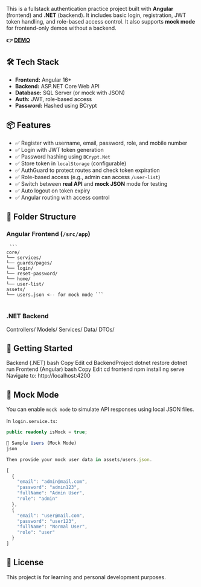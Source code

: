 This is a fullstack authentication practice project built with **Angular** (frontend) and **.NET** (backend). It includes basic login, registration, JWT token handling, and role-based access control. It also supports **mock mode** for frontend-only demos without a backend.

**👉 [DEMO](https://ruksinadev.github.io/auth-fullstack-demo/)**

## 🛠️ Tech Stack

- **Frontend:** Angular 16+  
- **Backend:** ASP.NET Core Web API  
- **Database:** SQL Server (or mock with JSON)  
- **Auth:** JWT, role-based access  
- **Password:** Hashed using BCrypt

## 📦 Features

- ✅ Register with username, email, password, role, and mobile number  
- ✅ Login with JWT token generation  
- ✅ Password hashing using `BCrypt.Net`  
- ✅ Store token in `localStorage` (configurable)  
- ✅ AuthGuard to protect routes and check token expiration  
- ✅ Role-based access (e.g., admin can access `/user-list`)  
- ✅ Switch between **real API** and **mock JSON** mode for testing  
- ✅ Auto logout on token expiry  
- ✅ Angular routing with access control

## 📁 Folder Structure

### Angular Frontend (`/src/app`)
<pre> <code>```
core/
└── services/
└── guards/pages/
└── login/
└── reset-password/
└── home/
└── user-list/
assets/
└── users.json <-- for mock mode ```
</code> </pre>

### .NET Backend

Controllers/
Models/
Services/
Data/
DTOs/

## 🚀 Getting Started
Backend (.NET)
bash
Copy
Edit
cd BackendProject
dotnet restore
dotnet run
Frontend (Angular)
bash
Copy
Edit
cd frontend
npm install
ng serve
Navigate to: http://localhost:4200

## 🧪 Mock Mode

You can enable `mock mode` to simulate API responses using local JSON files.

In `login.service.ts`:

```ts
public readonly isMock = true;

📌 Sample Users (Mock Mode)
json

Then provide your mock user data in assets/users.json.

[
  {
    "email": "admin@mail.com",
    "password": "admin123",
    "fullName": "Admin User",
    "role": "admin"
  },
  {
    "email": "user@mail.com",
    "password": "user123",
    "fullName": "Normal User",
    "role": "user"
  }
]

```

## 📝 License
This project is for learning and personal development purposes.
